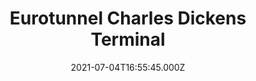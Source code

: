 ---
date: 2021-07-04T16:55:45.000Z
title: Eurotunnel Charles Dickens Terminal
latitude: 50.934690450613175
longitude: 1.8125479837777083
category: checkin
---